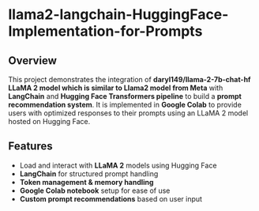 
# llama2-langchain-HuggingFace-Implementation-for-Prompts

## Overview
This project demonstrates the integration of **daryl149/llama-2-7b-chat-hf LLaMA 2 model which is similar to Llama2 model from Meta** with **LangChain** and **Hugging Face Transformers pipeline** to build a **prompt recommendation system**. It is implemented in **Google Colab** to provide users with optimized responses to their prompts using an LLaMA 2 model hosted on Hugging Face.

## Features
- Load and interact with **LLaMA 2** models using Hugging Face  
- **LangChain** for structured prompt handling  
- **Token management & memory handling**  
- **Google Colab notebook** setup for ease of use  
- **Custom prompt recommendations** based on user input  
